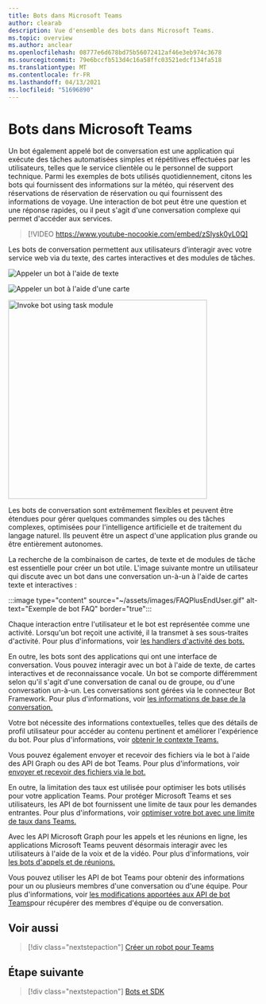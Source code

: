 ```yaml
---
title: Bots dans Microsoft Teams
author: clearab
description: Vue d'ensemble des bots dans Microsoft Teams.
ms.topic: overview
ms.author: anclear
ms.openlocfilehash: 08777e6d678bd75b56072412af46e3eb974c3678
ms.sourcegitcommit: 79e6bccfb513d4c16a58ffc03521edcf134fa518
ms.translationtype: MT
ms.contentlocale: fr-FR
ms.lasthandoff: 04/13/2021
ms.locfileid: "51696890"
---
```

# <a name="bots-in-microsoft-teams"></a>Bots dans Microsoft Teams

Un bot également appelé bot de conversation est une application qui exécute des tâches automatisées simples et répétitives effectuées par les utilisateurs, telles que le service clientèle ou le personnel de support technique. Parmi les exemples de bots utilisés quotidiennement, citons les bots qui fournissent des informations sur la météo, qui réservent des réservations de réservation de réservation ou qui fournissent des informations de voyage. Une interaction de bot peut être une question et une réponse rapides, ou il peut s'agit d'une conversation complexe qui permet d'accéder aux services.

> [!VIDEO https://www.youtube-nocookie.com/embed/zSIysk0yL0Q]

Les bots de conversation permettent aux utilisateurs d’interagir avec votre service web via du texte, des cartes interactives et des modules de tâches.

![Appeler un bot à l'aide de texte](~/assets/images/invokebotwithtext.png)

![Appeler un bot à l'aide d'une carte](~/assets/images/invokebotwithcard.png)

<img src="~/assets/images/task-module-example.png" alt="Invoke bot using task module" width="400"/>

Les bots de conversation sont extrêmement flexibles et peuvent être étendues pour gérer quelques commandes simples ou des tâches complexes, optimisées pour l'intelligence artificielle et de traitement du langage naturel. Ils peuvent être un aspect d'une application plus grande ou être entièrement autonomes.

La recherche de la combinaison de cartes, de texte et de modules de tâche est essentielle pour créer un bot utile. L'image suivante montre un utilisateur qui discute avec un bot dans une conversation un-à-un à l'aide de cartes texte et interactives :

:::image type="content" source="~/assets/images/FAQPlusEndUser.gif" alt-text="Exemple de bot FAQ" border="true":::

Chaque interaction entre l'utilisateur et le bot est représentée comme une activité. Lorsqu'un bot reçoit une activité, il la transmet à ses sous-traites d'activité. Pour plus d'informations, voir [les handlers d'activité des bots.](~/bots/bot-basics.md) 

En outre, les bots sont des applications qui ont une interface de conversation. Vous pouvez interagir avec un bot à l'aide de texte, de cartes interactives et de reconnaissance vocale. Un bot se comporte différemment selon qu'il s'agit d'une conversation de canal ou de groupe, ou d'une conversation un-à-un. Les conversations sont gérées via le connecteur Bot Framework. Pour plus d'informations, voir [les informations de base de la conversation.](~/bots/how-to/conversations/conversation-basics.md)

Votre bot nécessite des informations contextuelles, telles que des détails de profil utilisateur pour accéder au contenu pertinent et améliorer l'expérience du bot. Pour plus d'informations, voir [obtenir le contexte Teams.](~/bots/how-to/get-teams-context.md) 

Vous pouvez également envoyer et recevoir des fichiers via le bot à l'aide des API Graph ou des API de bot Teams. Pour plus d'informations, voir [envoyer et recevoir des fichiers via le bot.](~/bots/how-to/bots-filesv4.md)

En outre, la limitation des taux est utilisée pour optimiser les bots utilisés pour votre application Teams. Pour protéger Microsoft Teams et ses utilisateurs, les API de bot fournissent une limite de taux pour les demandes entrantes. Pour plus d'informations, voir [optimiser votre bot avec une limite de taux dans Teams.](~/bots/how-to/rate-limit.md)

Avec les API Microsoft Graph pour les appels et les réunions en ligne, les applications Microsoft Teams peuvent désormais interagir avec les utilisateurs à l'aide de la voix et de la vidéo. Pour plus d'informations, voir [les bots d'appels et de réunions.](~/bots/calls-and-meetings/calls-meetings-bots-overview.md) 

Vous pouvez utiliser les API de bot Teams pour obtenir des informations pour un ou plusieurs membres d'une conversation ou d'une équipe. Pour plus d'informations, voir [les modifications apportées aux API de bot Teams](~/resources/team-chat-member-api-changes.md)pour récupérer des membres d'équipe ou de conversation.

## <a name="see-also"></a>Voir aussi

> [!div class="nextstepaction"]
> [Créer un robot pour Teams](~/bots/how-to/create-a-bot-for-teams.md)

## <a name="next-step"></a>Étape suivante

> [!div class="nextstepaction"]
> [Bots et SDK](~/bots/bot-features.md)
